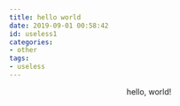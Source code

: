 ```yaml
---
title: hello world
date: 2019-09-01 00:58:42
id: useless1
categories:
- other
tags:
- useless
---
```


<center>hello, world!</center>
